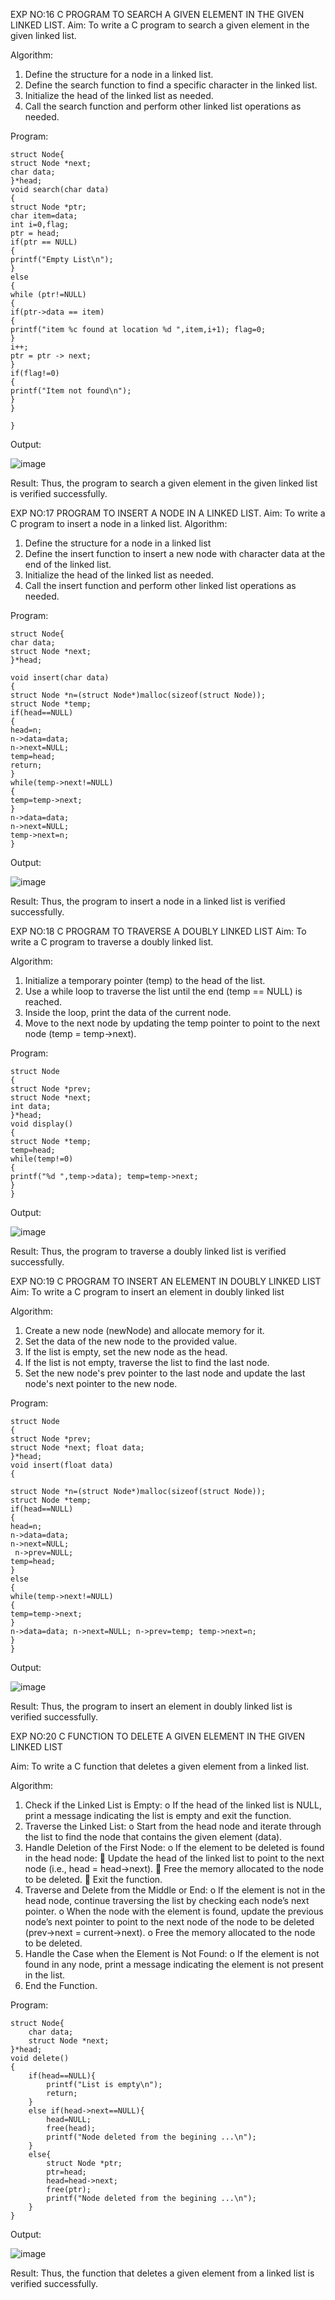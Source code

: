 EXP NO:16 C PROGRAM TO SEARCH A GIVEN ELEMENT IN THE GIVEN LINKED LIST.
Aim:
To write a C program to search a given element in the given linked list.

Algorithm:
1.	Define the structure for a node in a linked list.
2.	Define the search function to find a specific character in the linked list.
3.	Initialize the head of the linked list as needed.
4.	Call the search function and perform other linked list operations as needed.
 
Program:
```
struct Node{
struct Node *next;
char data;
}*head;
void search(char data)
{
struct Node *ptr;
char item=data;
int i=0,flag;
ptr = head;
if(ptr == NULL)
{
printf("Empty List\n");
}
else
{
while (ptr!=NULL)
{
if(ptr->data == item)
{
printf("item %c found at location %d ",item,i+1); flag=0;
}
i++;
ptr = ptr -> next;
}
if(flag!=0)
{
printf("Item not found\n");
}
}

}
```

Output:

![image](https://github.com/user-attachments/assets/7d318544-3e12-412c-89b7-5c5ebb2711e3)

Result:
Thus, the program to search a given element in the given linked list is verified successfully.

 
EXP NO:17  PROGRAM TO INSERT A NODE IN A LINKED LIST.
Aim:
To write a C program to insert a node in a linked list.
Algorithm:
1.	Define the structure for a node in a linked list
2.	Define the insert function to insert a new node with character data at the end of the linked list.
3.	Initialize the head of the linked list as needed.
4.	Call the insert function and perform other linked list operations as needed.
 
Program:
```
struct Node{
char data;
struct Node *next;
}*head;

void insert(char data)
{
struct Node *n=(struct Node*)malloc(sizeof(struct Node));
struct Node *temp;
if(head==NULL)
{
head=n;
n->data=data;
n->next=NULL;
temp=head;
return;
}
while(temp->next!=NULL)
{
temp=temp->next;
}
n->data=data;
n->next=NULL;
temp->next=n;
}
```

Output:

![image](https://github.com/user-attachments/assets/aa990ea7-3066-4244-a959-de24bfc026bf)

Result:
Thus, the program to insert a node in a linked list is verified successfully.


EXP NO:18 C PROGRAM TO TRAVERSE A DOUBLY LINKED LIST
Aim:
To write a C program to traverse a doubly linked list.

Algorithm:
1.	Initialize a temporary pointer (temp) to the head of the list.
2.	Use a while loop to traverse the list until the end (temp == NULL) is reached.
3.	Inside the loop, print the data of the current node.
4.	Move to the next node by updating the temp pointer to point to the next node (temp = temp->next).
 
Program:
```
struct Node
{
struct Node *prev;
struct Node *next;
int data;
}*head;
void display()
{
struct Node *temp;
temp=head;
while(temp!=0)
{
printf("%d ",temp->data); temp=temp->next;
}
}
```

Output:

![image](https://github.com/user-attachments/assets/4125a7e9-d7c0-4faa-b3b9-5a63f96e3372)

Result:
Thus, the program to traverse a doubly linked list is verified successfully. 


EXP NO:19 C PROGRAM TO INSERT AN ELEMENT IN DOUBLY LINKED LIST
Aim:
To write a C program to insert an element in doubly linked list

Algorithm:
1.	Create a new node (newNode) and allocate memory for it.
2.	Set the data of the new node to the provided value.
3.	If the list is empty, set the new node as the head.
4.	If the list is not empty, traverse the list to find the last node.
5.	Set the new node's prev pointer to the last node and update the last node's next pointer to the new node.
 
Program:
```
struct Node
{
struct Node *prev;
struct Node *next; float data;
}*head;
void insert(float data)
{

struct Node *n=(struct Node*)malloc(sizeof(struct Node));
struct Node *temp;
if(head==NULL)
{
head=n;
n->data=data;
n->next=NULL;
 n->prev=NULL;
temp=head;
}
else
{
while(temp->next!=NULL)
{
temp=temp->next;
}
n->data=data; n->next=NULL; n->prev=temp; temp->next=n;
}
}
```

Output:

![image](https://github.com/user-attachments/assets/11ea775b-dda6-4517-9213-33b10c377da9)

Result:
Thus, the program to insert an element in doubly linked list is verified successfully.


EXP NO:20 C FUNCTION TO DELETE A GIVEN ELEMENT IN THE GIVEN LINKED LIST

Aim:
To write a C function that deletes a given element from a linked list.

Algorithm:
1.	Check if the Linked List is Empty:
o	If the head of the linked list is NULL, print a message indicating the list is empty and exit the function.
2.	Traverse the Linked List:
o	Start from the head node and iterate through the list to find the node that contains the given element (data).
3.	Handle Deletion of the First Node:
o	If the element to be deleted is found in the head node:
	Update the head of the linked list to point to the next node (i.e., head = head->next).
	Free the memory allocated to the node to be deleted.
	Exit the function.
4.	Traverse and Delete from the Middle or End:
o	If the element is not in the head node, continue traversing the list by checking each node’s next pointer.
o	When the node with the element is found, update the previous node’s next pointer to point to the next node of the node to be deleted (prev->next = current->next).
o	Free the memory allocated to the node to be deleted.
5.	Handle the Case when the Element is Not Found:
o	If the element is not found in any node, print a message indicating the element is not present in the list.
6.	End the Function.


Program:
```
struct Node{
    char data; 
    struct Node *next;
}*head;
void delete()
{
    if(head==NULL){
        printf("List is empty\n");
        return;
    }
    else if(head->next==NULL){
        head=NULL;
        free(head);
        printf("Node deleted from the begining ...\n");
    }
    else{
        struct Node *ptr;
        ptr=head;
        head=head->next;
        free(ptr);
        printf("Node deleted from the begining ...\n");
    }
}
```

Output:

![image](https://github.com/user-attachments/assets/1b89b235-2a41-4881-9d3f-24d99a421d85)

Result:
Thus, the function that deletes a given element from a linked list is verified successfully.
